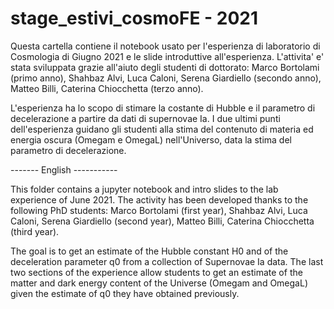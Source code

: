 # stage_estivi_cosmoFE - 2021

Questa cartella contiene il notebook usato per l'esperienza di laboratorio di Cosmologia di Giugno 2021 e le slide introduttive all'esperienza. L'attivita' e' stata sviluppata grazie all'aiuto degli studenti di dottorato: Marco Bortolami (primo anno), Shahbaz Alvi, Luca Caloni, Serena Giardiello (secondo anno), Matteo Billi, Caterina Chiocchetta (terzo anno).

L'esperienza ha lo scopo di stimare la costante di Hubble e il parametro di decelerazione a partire da dati di supernovae Ia. I due ultimi punti dell'esperienza guidano gli studenti alla stima del contenuto di materia ed energia oscura (Omegam e OmegaL) nell'Universo, data la stima del parametro di decelerazione.

------- English -----------

This folder contains a jupyter notebook and intro slides to the lab experience of June 2021. The activity has been developed thanks to the following PhD students:  Marco Bortolami (first year), Shahbaz Alvi, Luca Caloni, Serena Giardiello (second year), Matteo Billi, Caterina Chiocchetta (third year).

The goal is to get an estimate of the Hubble constant H0 and of the deceleration parameter q0 from a collection of Supernovae Ia data. The last two sections of the experience allow students to get an estimate of the matter and dark energy content of the Universe (Omegam and OmegaL) given the estimate of q0 they have obtained previously.
